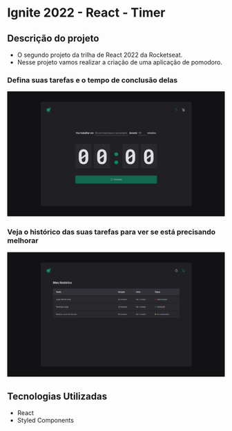 # Ignite 2022 - React - Timer

## Descrição do projeto
- O segundo projeto da trilha de React 2022 da Rocketseat.
- Nesse projeto vamos realizar a criação de uma aplicação de pomodoro.

### Defina suas tarefas e o tempo de conclusão delas
![image](https://github.com/LucasSousa09/ignite2022-react-timer/blob/main/public/ignitetimer-countdown.png)

### Veja o histórico das suas tarefas para ver se está precisando melhorar
![image](https://github.com/LucasSousa09/ignite2022-react-timer/blob/main/public/ignitetimer-history.png)

## Tecnologias Utilizadas
- React
- Styled Components
